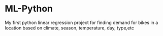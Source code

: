 # ML-Python
My first python linear regression project for finding demand for bikes in a location based on climate, season, temperature, day, type,etc
